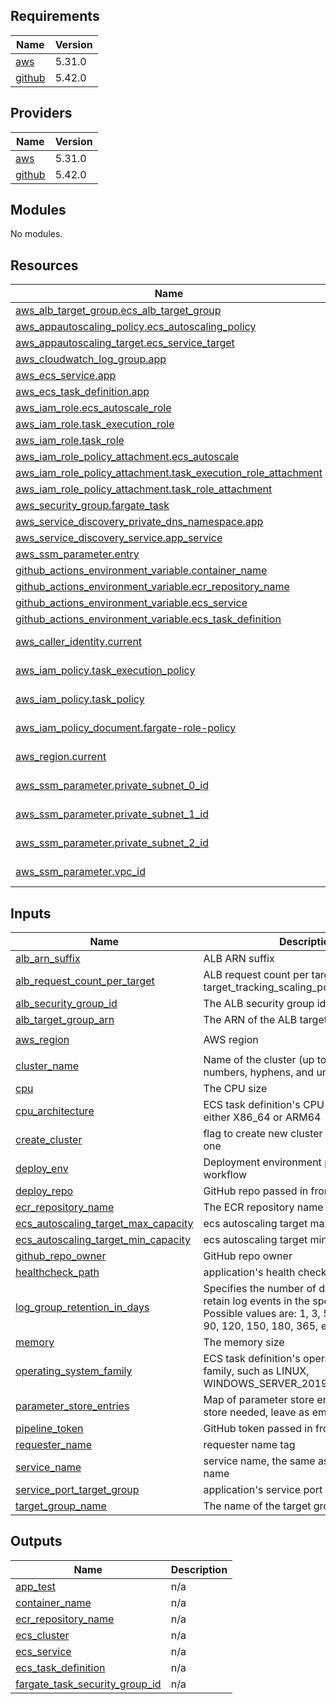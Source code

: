 <!-- BEGIN_TF_DOCS -->
## Requirements

| Name | Version |
|------|---------|
| <a name="requirement_aws"></a> [aws](#requirement\_aws) | 5.31.0 |
| <a name="requirement_github"></a> [github](#requirement\_github) | 5.42.0 |

## Providers

| Name | Version |
|------|---------|
| <a name="provider_aws"></a> [aws](#provider\_aws) | 5.31.0 |
| <a name="provider_github"></a> [github](#provider\_github) | 5.42.0 |

## Modules

No modules.

## Resources

| Name | Type |
|------|------|
| [aws_alb_target_group.ecs_alb_target_group](https://registry.terraform.io/providers/hashicorp/aws/5.31.0/docs/resources/alb_target_group) | resource |
| [aws_appautoscaling_policy.ecs_autoscaling_policy](https://registry.terraform.io/providers/hashicorp/aws/5.31.0/docs/resources/appautoscaling_policy) | resource |
| [aws_appautoscaling_target.ecs_service_target](https://registry.terraform.io/providers/hashicorp/aws/5.31.0/docs/resources/appautoscaling_target) | resource |
| [aws_cloudwatch_log_group.app](https://registry.terraform.io/providers/hashicorp/aws/5.31.0/docs/resources/cloudwatch_log_group) | resource |
| [aws_ecs_service.app](https://registry.terraform.io/providers/hashicorp/aws/5.31.0/docs/resources/ecs_service) | resource |
| [aws_ecs_task_definition.app](https://registry.terraform.io/providers/hashicorp/aws/5.31.0/docs/resources/ecs_task_definition) | resource |
| [aws_iam_role.ecs_autoscale_role](https://registry.terraform.io/providers/hashicorp/aws/5.31.0/docs/resources/iam_role) | resource |
| [aws_iam_role.task_execution_role](https://registry.terraform.io/providers/hashicorp/aws/5.31.0/docs/resources/iam_role) | resource |
| [aws_iam_role.task_role](https://registry.terraform.io/providers/hashicorp/aws/5.31.0/docs/resources/iam_role) | resource |
| [aws_iam_role_policy_attachment.ecs_autoscale](https://registry.terraform.io/providers/hashicorp/aws/5.31.0/docs/resources/iam_role_policy_attachment) | resource |
| [aws_iam_role_policy_attachment.task_execution_role_attachment](https://registry.terraform.io/providers/hashicorp/aws/5.31.0/docs/resources/iam_role_policy_attachment) | resource |
| [aws_iam_role_policy_attachment.task_role_attachment](https://registry.terraform.io/providers/hashicorp/aws/5.31.0/docs/resources/iam_role_policy_attachment) | resource |
| [aws_security_group.fargate_task](https://registry.terraform.io/providers/hashicorp/aws/5.31.0/docs/resources/security_group) | resource |
| [aws_service_discovery_private_dns_namespace.app](https://registry.terraform.io/providers/hashicorp/aws/5.31.0/docs/resources/service_discovery_private_dns_namespace) | resource |
| [aws_service_discovery_service.app_service](https://registry.terraform.io/providers/hashicorp/aws/5.31.0/docs/resources/service_discovery_service) | resource |
| [aws_ssm_parameter.entry](https://registry.terraform.io/providers/hashicorp/aws/5.31.0/docs/resources/ssm_parameter) | resource |
| [github_actions_environment_variable.container_name](https://registry.terraform.io/providers/integrations/github/5.42.0/docs/resources/actions_environment_variable) | resource |
| [github_actions_environment_variable.ecr_repository_name](https://registry.terraform.io/providers/integrations/github/5.42.0/docs/resources/actions_environment_variable) | resource |
| [github_actions_environment_variable.ecs_service](https://registry.terraform.io/providers/integrations/github/5.42.0/docs/resources/actions_environment_variable) | resource |
| [github_actions_environment_variable.ecs_task_definition](https://registry.terraform.io/providers/integrations/github/5.42.0/docs/resources/actions_environment_variable) | resource |
| [aws_caller_identity.current](https://registry.terraform.io/providers/hashicorp/aws/5.31.0/docs/data-sources/caller_identity) | data source |
| [aws_iam_policy.task_execution_policy](https://registry.terraform.io/providers/hashicorp/aws/5.31.0/docs/data-sources/iam_policy) | data source |
| [aws_iam_policy.task_policy](https://registry.terraform.io/providers/hashicorp/aws/5.31.0/docs/data-sources/iam_policy) | data source |
| [aws_iam_policy_document.fargate-role-policy](https://registry.terraform.io/providers/hashicorp/aws/5.31.0/docs/data-sources/iam_policy_document) | data source |
| [aws_region.current](https://registry.terraform.io/providers/hashicorp/aws/5.31.0/docs/data-sources/region) | data source |
| [aws_ssm_parameter.private_subnet_0_id](https://registry.terraform.io/providers/hashicorp/aws/5.31.0/docs/data-sources/ssm_parameter) | data source |
| [aws_ssm_parameter.private_subnet_1_id](https://registry.terraform.io/providers/hashicorp/aws/5.31.0/docs/data-sources/ssm_parameter) | data source |
| [aws_ssm_parameter.private_subnet_2_id](https://registry.terraform.io/providers/hashicorp/aws/5.31.0/docs/data-sources/ssm_parameter) | data source |
| [aws_ssm_parameter.vpc_id](https://registry.terraform.io/providers/hashicorp/aws/5.31.0/docs/data-sources/ssm_parameter) | data source |

## Inputs

| Name | Description | Type | Default | Required |
|------|-------------|------|---------|:--------:|
| <a name="input_alb_arn_suffix"></a> [alb\_arn\_suffix](#input\_alb\_arn\_suffix) | ALB ARN suffix | `string` | n/a | yes |
| <a name="input_alb_request_count_per_target"></a> [alb\_request\_count\_per\_target](#input\_alb\_request\_count\_per\_target) | ALB request count per target, used for target\_tracking\_scaling\_policy\_configuration | `string` | n/a | yes |
| <a name="input_alb_security_group_id"></a> [alb\_security\_group\_id](#input\_alb\_security\_group\_id) | The ALB security group id | `string` | `"default"` | no |
| <a name="input_alb_target_group_arn"></a> [alb\_target\_group\_arn](#input\_alb\_target\_group\_arn) | The ARN of the ALB target group | `string` | `"default"` | no |
| <a name="input_aws_region"></a> [aws\_region](#input\_aws\_region) | AWS region | `string` | `"us-east-1"` | no |
| <a name="input_cluster_name"></a> [cluster\_name](#input\_cluster\_name) | Name of the cluster (up to 255 letters, numbers, hyphens, and underscores) | `string` | n/a | yes |
| <a name="input_cpu"></a> [cpu](#input\_cpu) | The CPU size | `number` | `512` | no |
| <a name="input_cpu_architecture"></a> [cpu\_architecture](#input\_cpu\_architecture) | ECS task definition's CPU architecture, either X86\_64 or ARM64 | `string` | `"X86_64"` | no |
| <a name="input_create_cluster"></a> [create\_cluster](#input\_create\_cluster) | flag to create new cluster or use existing one | `bool` | `true` | no |
| <a name="input_deploy_env"></a> [deploy\_env](#input\_deploy\_env) | Deployment environment passed in from CI workflow | `string` | `"dev"` | no |
| <a name="input_deploy_repo"></a> [deploy\_repo](#input\_deploy\_repo) | GitHub repo passed in from CI workflow | `string` | `""` | no |
| <a name="input_ecr_repository_name"></a> [ecr\_repository\_name](#input\_ecr\_repository\_name) | The ECR repository name | `string` | `"default"` | no |
| <a name="input_ecs_autoscaling_target_max_capacity"></a> [ecs\_autoscaling\_target\_max\_capacity](#input\_ecs\_autoscaling\_target\_max\_capacity) | ecs autoscaling target max\_capacity | `number` | n/a | yes |
| <a name="input_ecs_autoscaling_target_min_capacity"></a> [ecs\_autoscaling\_target\_min\_capacity](#input\_ecs\_autoscaling\_target\_min\_capacity) | ecs autoscaling target min\_capacity | `number` | n/a | yes |
| <a name="input_github_repo_owner"></a> [github\_repo\_owner](#input\_github\_repo\_owner) | GitHub repo owner | `string` | n/a | yes |
| <a name="input_healthcheck_path"></a> [healthcheck\_path](#input\_healthcheck\_path) | application's health check path | `string` | `""` | no |
| <a name="input_log_group_retention_in_days"></a> [log\_group\_retention\_in\_days](#input\_log\_group\_retention\_in\_days) | Specifies the number of days you want to retain log events in the specified log group. Possible values are: 1, 3, 5, 7, 14, 30, 60, 90, 120, 150, 180, 365, etc. | `number` | `7` | no |
| <a name="input_memory"></a> [memory](#input\_memory) | The memory size | `number` | `1024` | no |
| <a name="input_operating_system_family"></a> [operating\_system\_family](#input\_operating\_system\_family) | ECS task definition's operating system family, such as LINUX, WINDOWS\_SERVER\_2019\_FULL, etc. | `string` | `"LINUX"` | no |
| <a name="input_parameter_store_entries"></a> [parameter\_store\_entries](#input\_parameter\_store\_entries) | Map of parameter store entries, if no param store needed, leave as empty | `map(any)` | `{}` | no |
| <a name="input_pipeline_token"></a> [pipeline\_token](#input\_pipeline\_token) | GitHub token passed in from CI workflow | `string` | `""` | no |
| <a name="input_requester_name"></a> [requester\_name](#input\_requester\_name) | requester name tag | `string` | n/a | yes |
| <a name="input_service_name"></a> [service\_name](#input\_service\_name) | service name, the same as the ECR image name | `string` | n/a | yes |
| <a name="input_service_port_target_group"></a> [service\_port\_target\_group](#input\_service\_port\_target\_group) | application's service port | `string` | `"8080"` | no |
| <a name="input_target_group_name"></a> [target\_group\_name](#input\_target\_group\_name) | The name of the target group | `string` | `"default"` | no |

## Outputs

| Name | Description |
|------|-------------|
| <a name="output_app_test"></a> [app\_test](#output\_app\_test) | n/a |
| <a name="output_container_name"></a> [container\_name](#output\_container\_name) | n/a |
| <a name="output_ecr_repository_name"></a> [ecr\_repository\_name](#output\_ecr\_repository\_name) | n/a |
| <a name="output_ecs_cluster"></a> [ecs\_cluster](#output\_ecs\_cluster) | n/a |
| <a name="output_ecs_service"></a> [ecs\_service](#output\_ecs\_service) | n/a |
| <a name="output_ecs_task_definition"></a> [ecs\_task\_definition](#output\_ecs\_task\_definition) | n/a |
| <a name="output_fargate_task_security_group_id"></a> [fargate\_task\_security\_group\_id](#output\_fargate\_task\_security\_group\_id) | n/a |
<!-- END_TF_DOCS -->